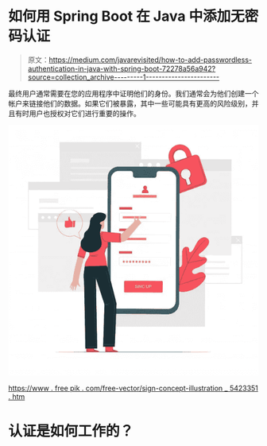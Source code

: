 # 如何用 Spring Boot 在 Java 中添加无密码认证

> 原文：<https://medium.com/javarevisited/how-to-add-passwordless-authentication-in-java-with-spring-boot-72278a56a942?source=collection_archive---------1----------------------->

最终用户通常需要在您的应用程序中证明他们的身份。我们通常会为他们创建一个帐户来链接他们的数据。如果它们被暴露，其中一些可能具有更高的风险级别，并且有时用户也授权对它们进行重要的操作。

[![](img/e24733feaf64cc3a9e3b2d103b0d6ac5.png)](https://javarevisited.blogspot.com/2021/02/spring-security-interview-questions-answers-java.html)

[https://www . free pik . com/free-vector/sign-concept-illustration _ 5423351 . htm](https://www.freepik.com/free-vector/sign-concept-illustration_5423351.htm)

# 认证是如何工作的？